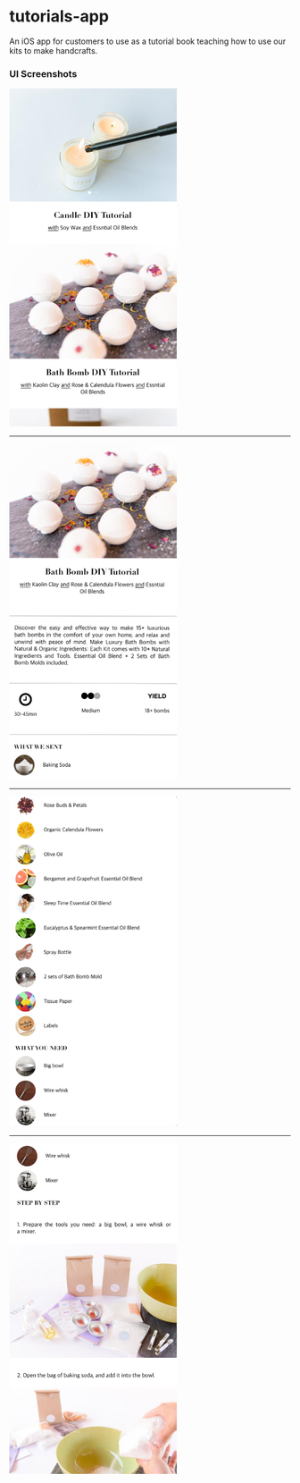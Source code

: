 # tutorials-app
An iOS app for customers to use as a tutorial book teaching how to use our kits to make handcrafts.

### UI Screenshots
<img src="s1.jpg" alt="Tutorial List" width="300"><hr size="1">
<img src="s2.jpg" alt="Tutorial Detail 1" width="300"><hr size="1">
<img src="s3.jpg" alt="Tutorial Detail 2" width="300"><hr size="1">
<img src="s4.jpg" alt="Tutorial Detail 3" width="300">
